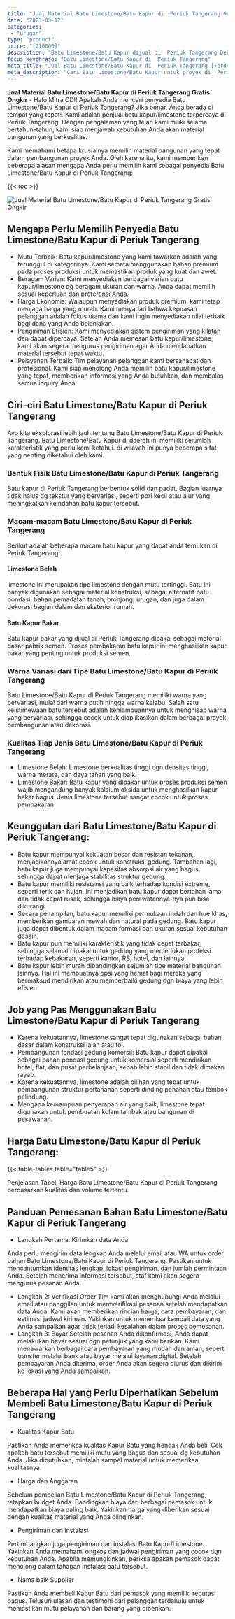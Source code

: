 ```yaml
---
title: "Jual Material Batu Limestone/Batu Kapur di  Periuk Tangerang Gratis Ongkir"
date: "2023-03-12"
categories:
 - "urugan"
type: "product"
price: "[210000]"
description: "Batu Limestone/Batu Kapur dijual di  Periuk Tangerang Dekat. Batu Limestone/Batu Kapur ini sering digunakan dalam proyek konstruksi sebagai material dinding yang elegan dan tahan lama. Kontak kami untuk mendapatkan informasi lebih lanjut."
focus_keyphrase: "Batu Limestone/Batu Kapur di  Periuk Tangerang"
meta_title: "Jual Batu Limestone/Batu Kapur di  Periuk Tangerang [Terdekat] - CDI"
meta_description: "Cari Batu Limestone/Batu Kapur untuk proyek di  Periuk Tangerang? Kami menyediakan Batu Limestone/Batu Kapur berkualitas untuk batu alam. Raih penawaran terbaik sekarang."
---
```


**Jual Material Batu Limestone/Batu Kapur di  Periuk Tangerang Gratis Ongkir** - Halo Mitra CDI! Apakah Anda mencari penyedia Batu Limestone/Batu Kapur di  Periuk Tangerang? Jika benar, Anda berada di tempat yang tepat!. Kami adalah penjual batu kapur/limestone terpercaya di  Periuk Tangerang. Dengan pengalaman yang telah kami miliki selama bertahun-tahun, kami siap menjawab kebutuhan Anda akan material bangunan yang berkualitas.

Kami memahami betapa krusialnya memilih material bangunan yang tepat dalam pembangunan proyek Anda. Oleh karena itu, kami memberikan beberapa alasan mengapa Anda perlu memilih kami sebagai penyedia Batu Limestone/Batu Kapur di  Periuk Tangerang:

{{< toc >}}

![Jual Material Batu Limestone/Batu Kapur di  Periuk Tangerang Gratis Ongkir](/images/urugan/batu-limestone-39.jpg)

## Mengapa Perlu Memilih Penyedia Batu Limestone/Batu Kapur di  Periuk Tangerang

*   Mutu Terbaik: Batu kapur/limestone yang kami tawarkan adalah yang terunggul di kategorinya. Kami semata menggunakan bahan premium pada proses produksi untuk memastikan produk yang kuat dan awet.
*   Beragam Varian: Kami menyediakan berbagai varian batu kapur/limestone dg beragam ukuran dan warna. Anda dapat memilih sesuai keperluan dan preferensi Anda.
*   Harga Ekonomis: Walaupun menyediakan produk premium, kami tetap menjaga harga yang murah. Kami menyadari bahwa kepuasan pelanggan adalah fokus utama dan kami ingin menyediakan nilai terbaik bagi dana yang Anda belanjakan.
*   Pengiriman Efisien: Kami menyediakan sistem pengiriman yang kilatan dan dapat dipercaya. Setelah Anda memesan batu kapur/limestone, kami akan segera mengurus pengiriman agar Anda mendapatkan material tersebut tepat waktu.
*   Pelayanan Terbaik: Tim pelayanan pelanggan kami bersahabat dan profesional. Kami siap menolong Anda memilih batu kapur/limestone yang tepat, memberikan informasi yang Anda butuhkan, dan membalas semua inquiry Anda.

## Ciri-ciri Batu Limestone/Batu Kapur di  Periuk Tangerang

Ayo kita eksplorasi lebih jauh tentang Batu Limestone/Batu Kapur di  Periuk Tangerang. Batu Limestone/Batu Kapur di daerah ini memiliki sejumlah karakteristik yang perlu kami ketahui. di wilayah ini punya beberapa sifat yang penting diketahui oleh kami.

### Bentuk Fisik Batu Limestone/Batu Kapur di  Periuk Tangerang

Batu kapur di  Periuk Tangerang berbentuk solid dan padat. Bagian luarnya tidak halus dg tekstur yang bervariasi, seperti pori kecil atau alur yang meningkatkan keindahan batu kapur tersebut.

### Macam-macam Batu Limestone/Batu Kapur di  Periuk Tangerang

Berikut adalah beberapa macam batu kapur yang dapat anda temukan di  Periuk Tangerang:

#### Limestone Belah

limestone ini merupakan tipe limestone dengan mutu tertinggi. Batu ini banyak digunakan sebagai material konstruksi, sebagai alternatif batu pondasi, bahan pemadatan tanah, bronjong, urugan, dan juga dalam dekorasi bagian dalam dan eksterior rumah.

#### Batu Kapur Bakar

Batu kapur bakar yang dijual di  Periuk Tangerang dipakai sebagai material dasar pabrik semen. Proses pembakaran batu kapur ini menghasilkan kapur bakar yang penting untuk produksi semen.

### Warna Variasi dari Tipe Batu Limestone/Batu Kapur di  Periuk Tangerang

Batu Limestone/Batu Kapur di  Periuk Tangerang memiliki warna yang bervariasi, mulai dari warna putih hingga warna kelabu. Salah satu keistimewaan batu tersebut adalah kemampuannya untuk menghisap warna yang bervariasi, sehingga cocok untuk diaplikasikan dalam berbagai proyek pembangunan atau dekorasi.

### Kualitas Tiap Jenis Batu Limestone/Batu Kapur di  Periuk Tangerang

*   Limestone Belah: Limestone berkualitas tinggi dgn densitas tinggi, warna merata, dan daya tahan yang baik.
*   Limestone Bakar: Batu kapur yang dibakar untuk proses produksi semen wajib mengandung banyak kalsium oksida untuk menghasilkan kapur bakar bagus. Jenis limestone tersebut sangat cocok untuk proses pembakaran.

## Keunggulan dari Batu Limestone/Batu Kapur di  Periuk Tangerang:

*   Batu kapur mempunyai kekuatan besar dan resistan tekanan, menjadikannya amat cocok untuk konstruksi gedung. Tambahan lagi, batu kapur juga mempunyai kapasitas absorpsi air yang bagus, sehingga dapat menjaga stabilitas struktur gedung.
*   Batu kapur memiliki resistansi yang baik terhadap kondisi extreme, seperti terik dan hujan. Ini menjadikan batu kapur dapat bertahan lama dan tidak cepat rusak, sehingga biaya perawatannya-nya pun bisa dikurangi.
*   Secara penampilan, batu kapur memiliki permukaan indah dan hue khas, memberikan gambaran mewah dan natural pada gedung. Batu kapur juga dapat dibentuk dalam macam formasi dan ukuran sesuai kebutuhan desain.
*   Batu kapur pun memiliki karakteristik yang tidak cepat terbakar, sehingga selamat dipakai untuk gedung yang memerlukan proteksi terhadap kebakaran, seperti kantor, RS, hotel, dan lainnya.
*   Batu kapur lebih murah dibandingkan sejumlah tipe material bangunan lainnya. Hal ini membuatnya opsi yang hemat bagi mereka yang bermaksud mendirikan atau memperbaiki gedung dgn biaya yang lebih efisien.

## Job yang Pas Menggunakan Batu Limestone/Batu Kapur di  Periuk Tangerang

*   Karena kekuatannya, limestone sangat tepat digunakan sebagai bahan dasar dalam konstruksi jalan atau tol.
*   Pembangunan fondasi gedung komersil: Batu kapur dapat dipakai sebagai bahan pondasi gedung untuk komersial seperti mendirikan hotel, flat, dan pusat perbelanjaan, sebab lebih stabil dan tidak dimakan rayap.
*   Karena kekuatannya, limestone adalah pilihan yang tepat untuk pembangunan struktur pertahanan seperti dinding penahan atau tembok pelindung.
*   Mengapa kemampuan penyerapan air yang baik, limestone tepat digunakan untuk pembuatan kolam tambak atau bangunan di pesawahan.

## Harga Batu Limestone/Batu Kapur di  Periuk Tangerang:

{{< table-tables table="table5" >}}

Penjelasan Tabel: Harga Batu Limestone/Batu Kapur di  Periuk Tangerang berdasarkan kualitas dan volume tertentu.

## Panduan Pemesanan Bahan Batu Limestone/Batu Kapur di  Periuk Tangerang

*   Langkah Pertama: Kirimkan data Anda

Anda perlu mengirim data lengkap Anda melalui email atau WA untuk order bahan Batu Limestone/Batu Kapur di  Periuk Tangerang. Pastikan untuk mencantumkan identitas lengkap, lokasi pengiriman, dan jumlah permintaan Anda. Setelah menerima informasi tersebut, staf kami akan segera mengurus pesanan Anda.
*   Langkah 2: Verifikasi Order
Tim kami akan menghubungi Anda melalui email atau panggilan untuk memverifikasi pesanan setelah mendapatkan data Anda. Kami akan memberikan rincian harga, cara pembayaran, dan estimasi jadwal kiriman. Yakinkan untuk memeriksa kembali data yang Anda sampaikan agar tidak terjadi kesalahan dalam proses pemesanan.
*   Langkah 3: Bayar
Setelah pesanan Anda dikonfirmasi, Anda dapat melakukan bayar sesuai dgn petunjuk yang kami berikan. Kami menawarkan berbagai cara pembayaran yang mudah dan aman, seperti transfer melalui bank atau bayar melalui layanan digital. Setelah pembayaran Anda diterima, order Anda akan segera diurus dan dikirim ke lokasi yang Anda sampaikan.

## Beberapa Hal yang Perlu Diperhatikan Sebelum Membeli Batu Limestone/Batu Kapur di  Periuk Tangerang

*   Kualitas Kapur Batu

Pastikan Anda memeriksa kualitas Kapur Batu yang hendak Anda beli. Cek apakah batu tersebut memiliki mutu yang bagus dan sesuai dg kebutuhan Anda. Jika dibutuhkan, mintalah sampel material untuk memeriksa kualitasnya.
*   Harga dan Anggaran

Sebelum pembelian Batu Limestone/Batu Kapur di  Periuk Tangerang, tetapkan budget Anda. Bandingkan biaya dari berbagai pemasok untuk mendapatkan biaya paling baik. Yakinkan harga yang diberikan sesuai dengan kualitas material yang Anda diinginkan.
*   Pengiriman dan Instalasi

Pertimbangkan juga pengiriman dan instalasi Batu Kapur/Limestone. Yakinkan Anda memahami ongkos dan jadwal pengiriman yang cocok dgn kebutuhan Anda. Apabila memungkinkan, periksa apakah pemasok dapat menolong dalam tahapan instalasi batu tersebut.
*   Nama baik Supplier

Pastikan Anda membeli Kapur Batu dari pemasok yang memiliki reputasi bagus. Telusuri ulasan dan testimoni dari pelanggan terdahulu untuk memastikan mutu pelayanan dan barang yang diberikan.
